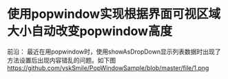 # 使用popwindow实现根据界面可视区域大小自动改变popwindow高度

 前沿：
 最近在用popwindow时，使用showAsDropDown显示列表数据时出现了方法设置后出现内容错乱的问题。如下图
  https://github.com/yskSmile/PopWindowSample/blob/master/file/1.png
 
  
